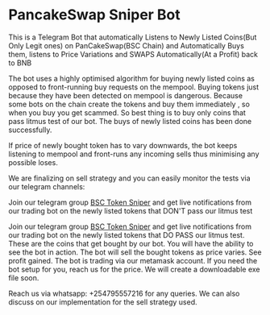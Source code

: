 # PancakeSwap Sniper Bot
This is a Telegram Bot that automatically Listens to Newly Listed Coins(But Only Legit ones) on PanCakeSwap(BSC Chain) and Automatically Buys them, listens to Price Variations and SWAPS Automatically(At a Profit) back to BNB 

The bot uses a highly optimised algorithm for buying newly listed coins as opposed to front-running buy requests on the mempool. Buying tokens just because they have been detected on mempool is dangerous.  Because some bots on the chain create the tokens and buy them immediately , so when you buy you get scammed. So best thing is to buy only coins that pass litmus test of our bot. The buys of newly listed coins has been done successfully. 

If price of newly bought token has to vary downwards, the bot keeps listening to mempool and front-runs any incoming sells thus minimising any possible loses.  

We are finalizing on sell strategy and you can easily monitor the tests via our telegram channels: 

Join our telegram group [BSC Token Sniper](https://t.me/joinchat/8qCzm-OdWfVhMzNk) and get live notifications from our trading bot on the newly listed tokens that DON'T pass our litmus test

Join our telegram group [BSC Token Sniper](https://t.me/joinchat/yZ_Yzza6dA42NzI0) and get live notifications from our trading bot on the newly listed tokens that DO PASS our litmus test. These are the coins that get bought by our bot. You will have the ability to see the bot in action. The bot will sell the bought tokens as price varies. See profit gained. The bot is trading via our metamask account. If you need the bot setup for you, reach us for the price.  We will create a downloadable exe file soon. 

Reach us via whatsapp:  +254795557216 for any queries.  We can also discuss on our implementation for the sell strategy used.  
